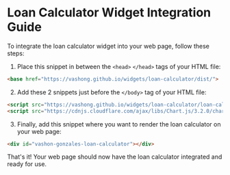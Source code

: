 # Loan Calculator Widget Integration Guide

To integrate the loan calculator widget into your web page, follow these steps:

1. Place this snippet in between the `<head>` `</head>` tags of your HTML file:

```html
<base href="https://vashong.github.io/widgets/loan-calculator/dist/">
```

2. Add these 2 snippets just before the `</body>` tag of your HTML file:

```html
<script src="https://vashong.github.io/widgets/loan-calculator/loan-calculator-loader.js"></script>
<script src="https://cdnjs.cloudflare.com/ajax/libs/Chart.js/3.2.0/chart.min.js"></script>
```

3. Finally, add this snippet where you want to render the loan calculator on your web page:

```html
<div id="vashon-gonzales-loan-calculator"></div>
```

That's it! Your web page should now have the loan calculator integrated and ready for use.
